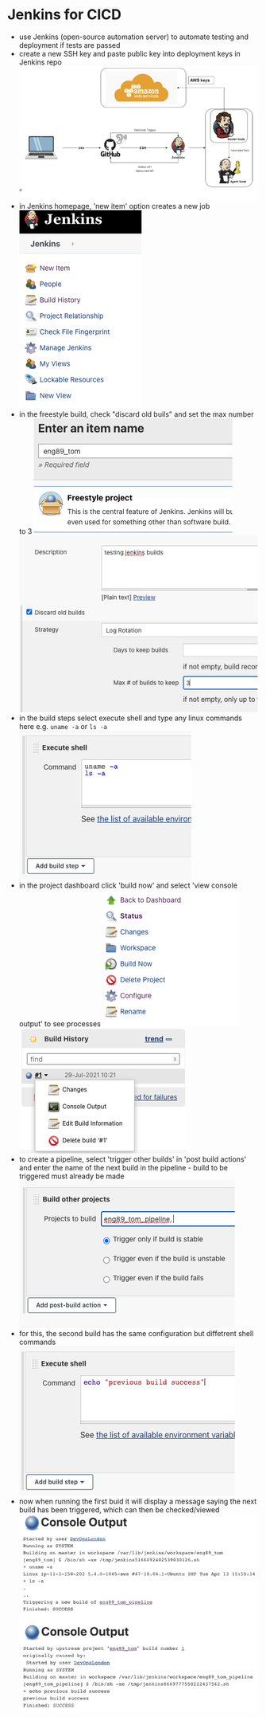 # Jenkins for CICD
- use Jenkins (open-source automation server) to automate testing and deployment if tests are passed
- create a new SSH key and paste public key into deployment keys in Jenkins repo
![jenkins layout](images/jenkins.png)
- in Jenkins homepage, 'new item' option creates a new job
![jenkins hoome dashboard](images/jenkins_home.png)
- in the freestyle build, check "discard old buils" and set the max number to 3
![freestyle build](images/build_type.png)
![discard](images/discard_builds.png)
- in the build steps select execute shell and type any linux commands here e.g. `uname -a` or `ls -a`
![shell commands](images/execute_shell.png)
- in the project dashboard click 'build now' and select 'view console output' to see processes 
![build dashboard](images/build_dashboard.png)
![console output option](images/console_output.png)
- to create a pipeline, select 'trigger other builds' in 'post build actions' and enter the name of the next build in the pipeline - build to be triggered must already be made
![trigger build](images/trigger_pipeline.png)
- for this, the second build has the same configuration but diffetrent shell commands
![second build](images/second_shell.png)
- now when running the first buid it will display a message saying the next build has been triggered, which can then be checked/viewed
![first build output](images/first_output.png)
![second build output](images/second_output.png)